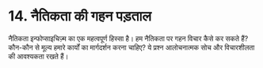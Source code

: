 # 14. नैतिकता की गहन पड़ताल

नैतिकता इन्फोप्साइचिज़्म का एक महत्वपूर्ण हिस्सा है। हम नैतिकता पर गहन विचार कैसे कर सकते हैं? कौन-कौन से मूल्य हमारे कार्यों का मार्गदर्शन करना चाहिए? ये प्रश्न आलोचनात्मक सोच और विचारशीलता की आवश्यकता रखते हैं।
